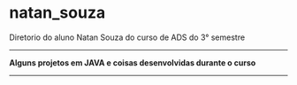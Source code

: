 # natan_souza
Diretorio do aluno Natan Souza do curso de ADS do 3° semestre

-------

  **Alguns projetos em JAVA e coisas desenvolvidas durante o curso**

-------